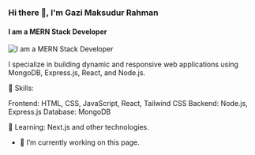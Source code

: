 ### Hi there 👋, I'm Gazi Maksudur Rahman
#### I am a MERN Stack Developer
![I am a MERN Stack Developer](https://media.licdn.com/dms/image/D5616AQHXjf-evJnJxg/profile-displaybackgroundimage-shrink_350_1400/0/1716008304879?e=1725494400&v=beta&t=M1M8fiYHN1FjkC324UGoO60xr9nq1aKfyWUE8VEl8O8)

I specialize in building dynamic and responsive web applications using MongoDB, Express.js, React, and Node.js.

🔧 Skills:

Frontend: HTML, CSS, JavaScript, React, Tailwind CSS
Backend: Node.js, Express.js
Database: MongoDB

🌱 Learning: Next.js and other technologies.


- 🔭 I’m currently working on this page. 




